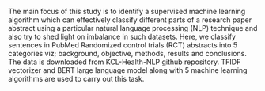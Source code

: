 The main focus of this study is to identify a supervised machine learning algorithm which can effectively classify different parts of a research paper abstract using a particular natural language  processing (NLP) technique and also try to shed light on imbalance in such datasets. Here, we classify sentences in PubMed Randomized control trials (RCT) abstracts into 5 categories viz; background, objective, methods, results and conclusions. The data is downloaded from KCL-Health-NLP github repository. TFIDF vectorizer and BERT large language model along with 5 machine learning algorithms are used to carry out this task.
